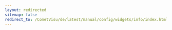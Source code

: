 ```yaml
---
layout: redirected
sitemap: false
redirect_to: /CometVisu/de/latest/manual/config/widgets/info/index.html
---
```


